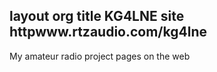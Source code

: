 layout org
title KG4LNE
site httpwww.rtzaudio.com/kg4lne
---
My amateur radio project pages on the web
